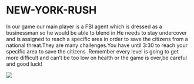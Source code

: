# NEW-YORK-RUSH
In our game our main player is a FBI agent which is dressed as a businessman so he would be able to blend in.He needs to stay undercover and is assigned to reach a specific area in order to save the citizens from a national threat.They are many challenges.You have until 3:30 to reach your specific area to save the citizens .Remember every level is going to get more difficult and can’t be too low on health or the game is over,be careful and good luck!

<img src= "NEW-YORK-RUSH/Pt.PNG">

